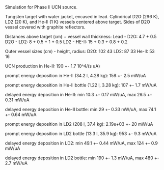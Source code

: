 Simulation for Phase II UCN source.

Tungsten target with water jacket, encased in lead.
Cylindrical D2O (296 K), LD2 (20 K), and He-II (1 K) vessels centered above target.
Sides of D2O vessel covered with graphite reflectors.

Distances above target (cm) + vessel wall thickness:
Lead - D2O: 4.7 + 0.5
D2O - LD2: 8 + 0.5 + 1 + 0.5
LD2 - HE-II: 15 + 0.3 + 0.8 + 0.2

Outer vessel sizes (cm) - height, radius:
D2O: 102 43
LD2: 87 33
He-II: 53 16

UCN production in He-II:
190 +- 1.7 10^4/(s uA)

prompt energy deposition in He-II (34.2 l, 4.28 kg):
158 +- 2.5 mW/uA

prompt energy deposition in He-II bottle (1.22 l, 3.28 kg):
107 +- 1.7 mW/uA

delayed energy deposition in He-II:
min 10.3 +- 0.17 mW/uA, max 26.5 +- 0.31 mW/uA

delayed energy deposition in He-II bottle:
min 29 +- 0.33 mW/uA, max 74.1 +- 0.64 mW/uA

prompt energy deposition in LD2 (208 l, 37.4 kg):
2.19e+03 +- 20 mW/uA

prompt energy deposition in LD2 bottle (13.3 l, 35.9 kg):
953 +- 9.3 mW/uA

delayed energy deposition in LD2:
min 49.1 +- 0.44 mW/uA, max 124 +- 0.9 mW/uA

delayed energy deposition in LD2 bottle:
min 190 +- 1.3 mW/uA, max 480 +- 2.7 mW/uA

